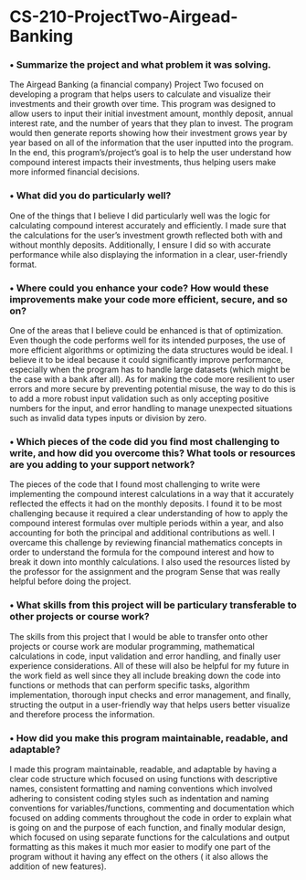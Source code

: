 # CS-210-ProjectTwo-Airgead-Banking

### •	**Summarize the project and what problem it was solving.**


The Airgead Banking (a financial company) Project Two focused on developing a program that helps users to calculate and visualize their investments and their growth over time. This program was designed to allow users to input their initial investment amount, monthly deposit, annual interest rate, and the number of years that they plan to invest. The program would then generate reports showing how their investment grows year by year based on all of the information that the user inputted into the program. In the end, this program’s/project’s goal is to help the user understand how compound interest impacts their investments, thus helping users make more informed financial decisions. 


### •	**What did you do particularly well?**


One of the things that I believe I did particularly well was the logic for calculating compound interest accurately and efficiently. I made sure that the calculations for the user’s investment growth reflected both with and without monthly deposits. Additionally, I ensure I did so with accurate performance while also displaying the information in a clear, user-friendly format.


### •	**Where could you enhance your code? How would these improvements make your code more efficient, secure, and so on?**


One of the areas that I believe could be enhanced is that of optimization. Even though the code performs well for its intended purposes, the use of more efficient algorithms or optimizing the data structures would be ideal. I believe it to be ideal because it could significantly improve performance, especially when the program has to handle large datasets (which might be the case with a bank after all). As for making the code more resilient to user errors and more secure by preventing potential misuse, the way to do this is to add a more robust input validation such as only accepting positive numbers for the input, and error handling to manage unexpected situations such as invalid data types inputs or division by zero. 


### •	**Which pieces of the code did you find most challenging to write, and how did you overcome this? What tools or resources are you adding to your support network?**


The pieces of the code that I found most challenging to write were implementing the compound interest calculations in a way that it accurately reflected the effects it had on the monthly deposits. I found it to be most challenging because it required a clear understanding of how to apply the compound interest formulas over multiple periods within a year, and also accounting for both the principal and additional contributions as well. I overcame this challenge by reviewing financial mathematics concepts in order to understand the formula for the compound interest and how to break it down into monthly calculations. I also used the resources listed by the professor for the assignment and the program Sense that was really helpful before doing the project.


### •	**What skills from this project will be particulary transferable to other projects or course work?**


The skills from this project that I would be able to transfer onto other projects or course work are modular programming, mathematical calculations in code, input validation and error handling, and finally user experience considerations. All of these will also be helpful for my future in the work field as well since they all include breaking down the code into functions or methods that can perform specific tasks, algorithm implementation, thorough input checks and error management, and finally, structing the output in a user-friendly way that helps users better visualize and therefore process the information.


### •	**How did you make this program maintainable, readable, and adaptable?**


I made this program maintainable, readable, and adaptable by having a clear code structure which focused on using functions with descriptive names, consistent formatting and naming conventions which involved adhering to consistent coding styles such as indentation and naming conventions for variables/functions, commenting and documentation which focused on adding comments throughout the code in order to explain what is going on and the purpose of each function, and finally modular design, which focused on using separate functions for the calculations and output formatting as this makes it much mor easier to modify one part of the program without it having any effect on the others ( it also allows the addition of new features).
